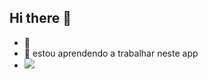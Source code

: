 ## Hi there 👋

- 🔭 
- 🌱 estou aprendendo a trabalhar neste app
- ![](https://media.tenor.com/zrOl5CyF_TAAAAAj/%D0%B8%D0%B4%D0%B5%D0%BC%D0%B7%D0%B0%D0%BF%D0%B8%D0%B2%D0%BE%D0%BC-%D0%B1%D1%80%D0%B0%D1%82%D1%8C%D1%8F.gif)
